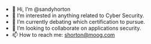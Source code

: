 - 👋 Hi, I’m @sandyhorton
- 👀 I’m interested in anything related to Cyber Security.
- 🌱 I’m currently debating which certification to pursue.
- 💞️ I’m looking to collaborate on applications security.
- 📫 How to reach me: shorton@moog.com

<!---
sandyhorton/sandyhorton is a ✨ special ✨ repository because its `README.md` (this file) appears on your GitHub profile.
You can click the Preview link to take a look at your changes.
--->
